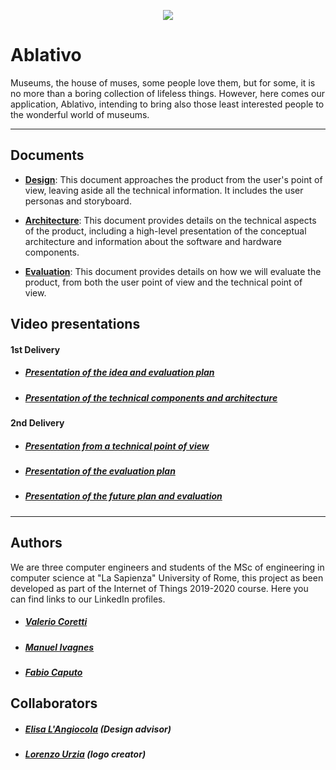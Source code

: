 <p align="center">
  <img src="https://raw.githubusercontent.com/Ablativo/ablativo/master/img/logo.png">
</p>

# Ablativo
Museums, the house of muses, some people love them, but for some, it is no more than a boring collection of lifeless things. 
However, here comes our application, Ablativo, intending to bring also those least interested people to the wonderful world of museums. 

---
## Documents
* **[Design](./Design.md)**: This document approaches the product from the user's point of view, leaving aside all the technical information. It includes the user personas and storyboard.

* **[Architecture](./Architecture.md)**: This document provides details on the technical aspects of the product, including a high-level presentation of the conceptual architecture and information about the software and hardware components.

* **[Evaluation](./Evaluation.md)**: This document provides details on how we will evaluate the product, from both the user point of view and the technical point of view.


## Video presentations

#### 1st Delivery
* ##### [Presentation of the idea and evaluation plan](https://youtu.be/VOPcMZa7giw)
* ##### [Presentation of the technical components and architecture](https://youtu.be/TFFulUF80F0)

#### 2nd Delivery
* ##### [Presentation from a technical point of view](https://youtu.be/0feroPLvXQs)
* ##### [Presentation of the evaluation plan](https://youtu.be/-5nHsma9eOs)
* ##### [Presentation of the future plan and evaluation](https://youtu.be/FWWQo9qq54A)
---
## Authors
We are three computer engineers and students of the MSc of engineering in computer science at "La Sapienza" University of Rome, this project as been developed as part of the Internet of Things 2019-2020 course. Here you can find links to our LinkedIn profiles.
* ##### [Valerio Coretti](https://www.linkedin.com/in/valerio-coretti-2913721a3)
* ##### [Manuel Ivagnes](https://www.linkedin.com/in/manuel-ivagnes-4a5ba018b)
* ##### [Fabio Caputo](https://www.linkedin.com/in/fabio-caputo-41163b171)


## Collaborators
* ##### [Elisa L'Angiocola](http://linkedin.com/in/elisa-l-angiocola-57a69353)  (Design advisor)
* ##### [Lorenzo Urzia](http://linkedin.com/in/lorenzo-urzia-775203167) (logo creator)
